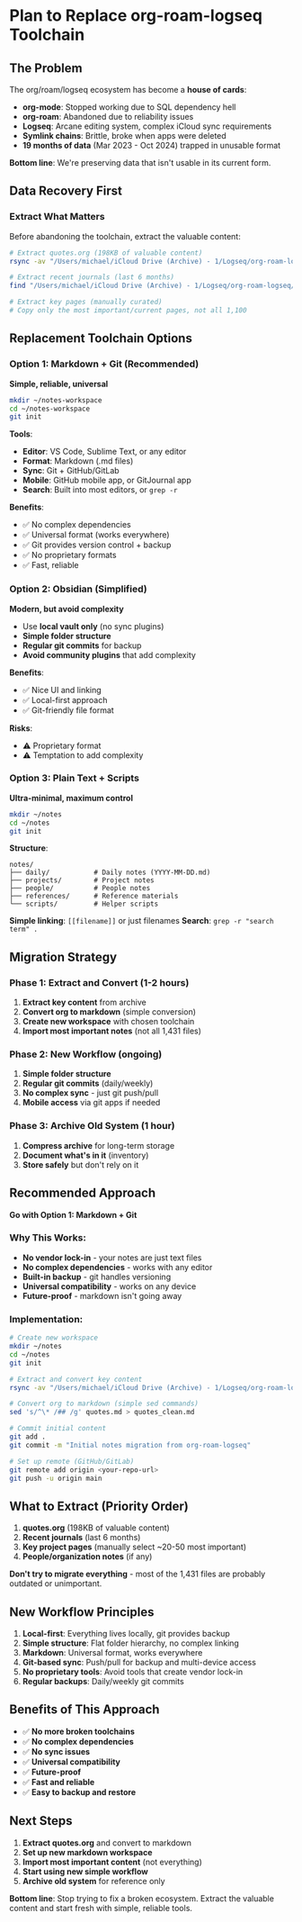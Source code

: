 # Plan to Replace org-roam-logseq Toolchain

## The Problem

The org/roam/logseq ecosystem has become a **house of cards**:
- **org-mode**: Stopped working due to SQL dependency hell
- **org-roam**: Abandoned due to reliability issues  
- **Logseq**: Arcane editing system, complex iCloud sync requirements
- **Symlink chains**: Brittle, broke when apps were deleted
- **19 months of data** (Mar 2023 - Oct 2024) trapped in unusable format

**Bottom line**: We're preserving data that isn't usable in its current form.

## Data Recovery First

### Extract What Matters
Before abandoning the toolchain, extract the valuable content:

```bash
# Extract quotes.org (198KB of valuable content)
rsync -av "/Users/michael/iCloud Drive (Archive) - 1/Logseq/org-roam-logseq/pages/20230711112147-quotes.org" ~/extracted-content/

# Extract recent journals (last 6 months)
find "/Users/michael/iCloud Drive (Archive) - 1/Logseq/org-roam-logseq/journals" -name "*.org" -newermt "2024-04-01" -exec rsync -av {} ~/extracted-content/journals/ \;

# Extract key pages (manually curated)
# Copy only the most important/current pages, not all 1,100
```

## Replacement Toolchain Options

### Option 1: Markdown + Git (Recommended)
**Simple, reliable, universal**

```bash
mkdir ~/notes-workspace
cd ~/notes-workspace
git init
```

**Tools**:
- **Editor**: VS Code, Sublime Text, or any editor
- **Format**: Markdown (.md files)
- **Sync**: Git + GitHub/GitLab
- **Mobile**: GitHub mobile app, or GitJournal app
- **Search**: Built into most editors, or `grep -r`

**Benefits**:
- ✅ No complex dependencies
- ✅ Universal format (works everywhere)
- ✅ Git provides version control + backup
- ✅ No proprietary formats
- ✅ Fast, reliable

### Option 2: Obsidian (Simplified)
**Modern, but avoid complexity**

- Use **local vault only** (no sync plugins)
- **Simple folder structure**
- **Regular git commits** for backup
- **Avoid community plugins** that add complexity

**Benefits**:
- ✅ Nice UI and linking
- ✅ Local-first approach
- ✅ Git-friendly file format

**Risks**:
- ⚠️ Proprietary format
- ⚠️ Temptation to add complexity

### Option 3: Plain Text + Scripts
**Ultra-minimal, maximum control**

```bash
mkdir ~/notes
cd ~/notes
git init
```

**Structure**:
```
notes/
├── daily/           # Daily notes (YYYY-MM-DD.md)
├── projects/        # Project notes
├── people/          # People notes  
├── references/      # Reference materials
└── scripts/         # Helper scripts
```

**Simple linking**: `[[filename]]` or just filenames
**Search**: `grep -r "search term" .`

## Migration Strategy

### Phase 1: Extract and Convert (1-2 hours)
1. **Extract key content** from archive
2. **Convert org to markdown** (simple conversion)
3. **Create new workspace** with chosen toolchain
4. **Import most important notes** (not all 1,431 files)

### Phase 2: New Workflow (ongoing)
1. **Simple folder structure**
2. **Regular git commits** (daily/weekly)
3. **No complex sync** - just git push/pull
4. **Mobile access** via git apps if needed

### Phase 3: Archive Old System (1 hour)
1. **Compress archive** for long-term storage
2. **Document what's in it** (inventory)
3. **Store safely** but don't rely on it

## Recommended Approach

**Go with Option 1: Markdown + Git**

### Why This Works:
- **No vendor lock-in** - your notes are just text files
- **No complex dependencies** - works with any editor
- **Built-in backup** - git handles versioning
- **Universal compatibility** - works on any device
- **Future-proof** - markdown isn't going away

### Implementation:
```bash
# Create new workspace
mkdir ~/notes
cd ~/notes
git init

# Extract and convert key content
rsync -av "/Users/michael/iCloud Drive (Archive) - 1/Logseq/org-roam-logseq/pages/20230711112147-quotes.org" ./quotes.md

# Convert org to markdown (simple sed commands)
sed 's/^\* /## /g' quotes.md > quotes_clean.md

# Commit initial content
git add .
git commit -m "Initial notes migration from org-roam-logseq"

# Set up remote (GitHub/GitLab)
git remote add origin <your-repo-url>
git push -u origin main
```

## What to Extract (Priority Order)

1. **quotes.org** (198KB of valuable content)
2. **Recent journals** (last 6 months)
3. **Key project pages** (manually select ~20-50 most important)
4. **People/organization notes** (if any)

**Don't try to migrate everything** - most of the 1,431 files are probably outdated or unimportant.

## New Workflow Principles

1. **Local-first**: Everything lives locally, git provides backup
2. **Simple structure**: Flat folder hierarchy, no complex linking
3. **Markdown**: Universal format, works everywhere
4. **Git-based sync**: Push/pull for backup and multi-device access
5. **No proprietary tools**: Avoid tools that create vendor lock-in
6. **Regular backups**: Daily/weekly git commits

## Benefits of This Approach

- ✅ **No more broken toolchains**
- ✅ **No complex dependencies**
- ✅ **No sync issues**
- ✅ **Universal compatibility**
- ✅ **Future-proof**
- ✅ **Fast and reliable**
- ✅ **Easy to backup and restore**

## Next Steps

1. **Extract quotes.org** and convert to markdown
2. **Set up new markdown workspace**
3. **Import most important content** (not everything)
4. **Start using new simple workflow**
5. **Archive old system** for reference only

**Bottom line**: Stop trying to fix a broken ecosystem. Extract the valuable content and start fresh with simple, reliable tools.
